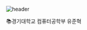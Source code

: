 
![header](https://capsule-render.vercel.app/api?type=rect&color=a6c1ee&height=200&section=header&text=Welcome!&fontSize=70&fontColor=ffffcc&animation=fadeIn)

<!--
- 🔭 I’m currently working on ...
- 🌱 I’m currently learning ...
- 👯 I’m looking to collaborate on ...
- 🤔 I’m looking for help with ...
- 💬 Ask me about ...
- 📫 How to reach me: ...
- 😄 Pronouns: ...
- ⚡ Fun fact: ...
-->

📚경기대학교 컴퓨터공학부 유준혁
